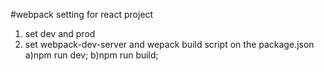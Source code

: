 #webpack setting for react project
1. set dev and prod
2. set webpack-dev-server and wepack build script on the package.json
a)npm run dev;
b)npm run build;
